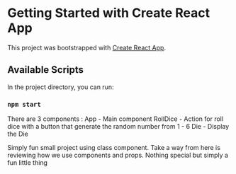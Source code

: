 # Getting Started with Create React App

This project was bootstrapped with [Create React App](https://github.com/facebook/create-react-app).

## Available Scripts

In the project directory, you can run:

### `npm start`

There are 3 components :
App - Main component
RollDice - Action for roll dice with a button that generate the random number from 1 - 6
Die - Display the Die

Simply fun small project using class component. Take a way from here is reviewing how we use components and props. Nothing special but simply a fun little thing

